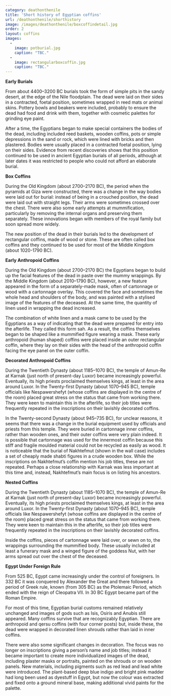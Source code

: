 ```yaml
---
category: deathonthenile
title: 'Short history of Egyptian coffins'
url: /deathonthenile/shorthistory
image: /images/deathonthenile/boxcoffindetail.jpg
order: 2
layout: coffins
images:
  -
    image: potburial.jpg
    caption: "TBC."
  -
    image: rectangularboxcoffin.jpg
    caption: "TBC."
---
```


**Early Burials**

From about 4400–3200 BC burials took the form of simple pits in the sandy desert, at the edge of the Nile floodplain. The dead were laid on their sides in a contracted, foetal position, sometimes wrapped in reed mats or animal skins. Pottery bowls and beakers were included, probably to ensure the dead had food and drink with them, together with cosmetic palettes for grinding eye paint.

After a time, the Egyptians began to make special containers the bodies of the dead, including included reed baskets, wooden coffins, pots or simple depressions in the sand or rock, which were lined with bricks and then plastered. Bodies were usually placed in a contracted foetal position, lying on their sides. Evidence from recent discoveries shows that this position continued to be used in ancient Egyptian burials of all periods, although at later dates it was restricted to people who could not afford an elaborate burial.

**Box Coffins**

During the Old Kingdom (about 2700–2170 BC), the period when the pyramids at Giza were constructed, there was a change in the way bodies were laid out for burial: instead of being in a crouched position, the dead were laid out with straight legs. Their arms were sometimes crossed over the chest. There were also some early attempts at mummification, particularly by removing the internal organs and preserving them separately. These innovations began with members of the royal family but soon spread more widely.

The new position of the dead in their burials led to the development of rectangular coffins, made of wood or stone. These are often called box coffins and they continued to be used for most of the Middle Kingdom (about 1020-1790 BC).

**Early Anthropoid Coffins**

During the Old Kingdom (about 2700–2170 BC) the Egyptians began to build up the facial features of the dead in paste over the mummy wrappings. By the Middle Kingdom (about 2010–1790 BC), however, a new feature appeared in the form of a separately-made mask, often of cartonnage or wood with a cartonnage overlay. This covered the face and sometimes the whole head and shoulders of the body, and was painted with a stylised image of the features of the deceased. At the same time, the quantity of linen used in wrapping the dead increased.

The combination of white linen and a mask came to be used by the Egyptians as a way of indicating that the dead were prepared for entry into the afterlife. They called this form sah. As a result, the coffins themselves began to be shaped like a mummified figure wearing a mask. These early anthropoid (human shaped) coffins were placed inside an outer rectangular coffin, where they lay on their sides with the head of the anthropoid coffin facing the eye panel on the outer coffin.

**Decorated Anthropoid Coffins**

During the Twentieth Dynasty (about 1185–1070 BC), the temple of Amun-Re at Karnak (just north of present-day Luxor) became increasingly powerful. Eventually, its high priests proclaimed themselves kings, at least in the area around Luxor. In the Twenty-first Dynasty (about 1070–945 BC), temple officials like Nespawershefyt (whose coffins are displayed in the centre of the room) placed great stress on the status that came from working there. They were keen to maintain this in the afterlife, so their job titles were frequently repeated in the inscriptions on their lavishly decorated coffins.

In the Twenty-second Dynasty (about 945–735 BC), for unclear reasons, it seems that there was a change in the burial equipment used by officials and priests from this temple. They were buried in cartonnage inner coffins, rather than wooden ones, and their outer coffins were very plain indeed. It is possible that cartonnage was used for the innermost coffin because this stiff and fragile moulded material could not be recycled as easily as wood. It is noticeable that the burial of Nakhtefmut (shown in the wall case) includes a set of cheaply made shabti figures in a crude wooden box. While the inscriptions on Nakhtefmut’s coffin mention his job titles, these are not repeated. Perhaps a close relationship with Karnak was less important at this time and, instead, Nakhtefmut’s main focus is on listing his ancestors.

**Nested Coffins**

During the Twentieth Dynasty (about 1185–1070 BC), the temple of Amun-Re at Karnak (just north of present-day Luxor) became increasingly powerful. Eventually, its high priests proclaimed themselves kings, at least in the area around Luxor. In the Twenty-first Dynasty (about 1070–945 BC), temple officials like Nespawershefyt (whose coffins are displayed in the centre of the room) placed great stress on the status that came from working there. They were keen to maintain this in the afterlife, so their job titles were frequently repeated in the inscriptions on their lavishly decorated coffins.

Inside the coffins, pieces of cartonnage were laid over, or sewn on to, the wrappings surrounding the mummified body. These usually included at least a funerary mask and a winged figure of the goddess Nut, with her arms spread out over the chest of the deceased.

**Egypt Under Foreign Rule**

From 525 BC, Egypt came increasingly under the control of foreigners. In 332 BC it was conquered by Alexander the Great and there followed a period of Greek rule, known (from 305 BC) as the Ptolemaic Period, which ended with the reign of Cleopatra VII. In 30 BC Egypt became part of the Roman Empire.

For most of this time, Egyptian burial customs remained relatively unchanged and images of gods such as Isis, Osiris and Anubis still appeared. Many coffins survive that are recognizably Egyptian. There are anthropoid and qersu coffins (with four corner posts) but, inside these, the dead were wrapped in decorated linen shrouds rather than laid in inner coffins.

There were also some significant changes in decoration. The focus was no longer on inscriptions giving a person’s name and job titles; instead it became important to create more individualized images of the dead, including plaster masks or portraits, painted on the shrouds or on wooden panels. New materials, including pigments such as red lead and lead white were introduced. The plant-based deep blue indigo and bright pink madder had long been used as dyestuff in Egypt, but now the colour was extracted and fixed onto a ground mineral base, making additional vivid paints for the palette.
